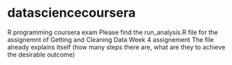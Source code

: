 # datasciencecoursera
R programming coursera exam
Please find the run_analysis.R file for the assignemnt of Getting and Cleaning Data Week 4 assignement
The file already explains itself (how many steps there are, what are they to achieve the desirable outcome)

